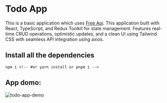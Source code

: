 # Todo App

This is a basic application which uses [Free Api](https://freeapi.app/). This application built with React, TypeScript, and Redux Toolkit for state management. Features real-time CRUD operations, optimistic updates, and a clean UI using Tailwind CSS with seamless API integration using axios.

## Install all the dependencies
```
npm i <!-- #or yarn install or pnpm i -->
```

## App domo:

![todo-app-demo](https://github.com/user-attachments/assets/5c9dadaa-b409-442f-8df4-0e5860a4764f)

